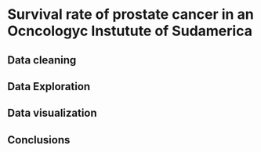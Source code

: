 # Survival rate of prostate cancer in an Ocncologyc Instutute of Sudamerica

## Data cleaning

## Data Exploration


## Data visualization



## Conclusions
